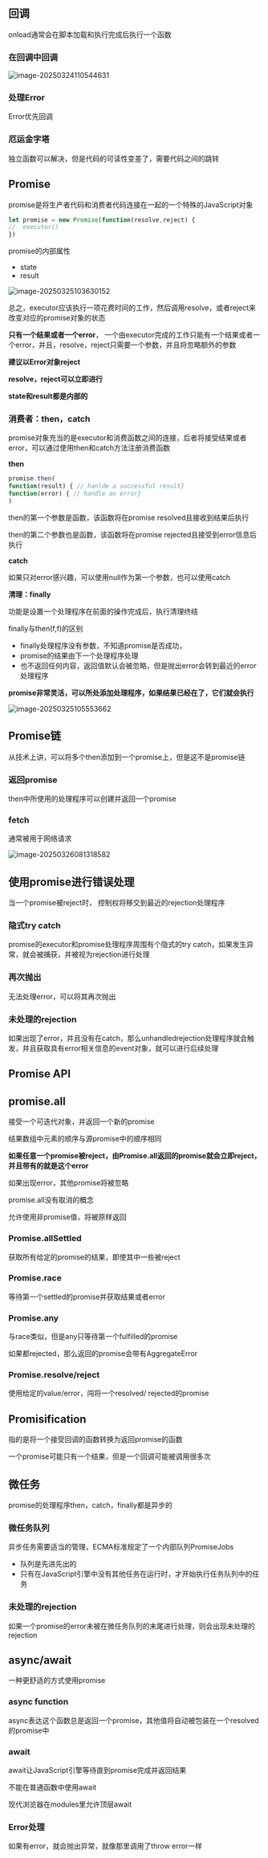 ## 回调

onload通常会在脚本加载和执行完成后执行一个函数

### 在回调中回调

![image-20250324110544631](https://raw.githubusercontent.com/JoeyXXia/MyPictureData/main/image-20250324110544631.png)

### 处理Error

Error优先回调



### 厄运金字塔

独立函数可以解决，但是代码的可读性变差了，需要代码之间的跳转

## 

## Promise

promise是将生产者代码和消费者代码连接在一起的一个特殊的JavaScript对象

```js
let promise = new Promise(function(resolve,reject) {
//	executor()
})
```

promise的内部属性

- state
- result

![image-20250325103630152](https://raw.githubusercontent.com/JoeyXXia/MyPictureData/main/image-20250325103630152.png)

总之，executor应该执行一项花费时间的工作，然后调用resolve，或者reject来改变对应的promise对象的状态

**只有一个结果或者一个error**， 一个由executor完成的工作只能有一个结果或者一个error，并且，resolve，reject只需要一个参数，并且将忽略额外的参数

**建议以Error对象reject**

**resolve，reject可以立即进行**

**state和result都是内部的**



### 消费者：then，catch

promise对象充当的是executor和消费函数之间的连接，后者将接受结果或者error，可以通过使用then和catch方法注册消费函数

**then**

```js
promise.then( 
function(result) { // hanlde a successful result}
function(error) { // handle an error}
)
```



then的第一个参数是函数，该函数将在promise resolved且接收到结果后执行

then的第二个参数也是函数，该函数将在promise rejected且接受到error信息后执行



**catch**

如果只对error感兴趣，可以使用null作为第一个参数，也可以使用catch



**清理：finally**

功能是设置一个处理程序在前面的操作完成后，执行清理终结

finally与then(f,f)的区别

- finally处理程序没有参数，不知道promise是否成功，
- promise的结果由下一个处理程序处理
- 也不返回任何内容，返回值默认会被忽略，但是抛出error会转到最近的error处理程序

**promise非常灵活，可以所处添加处理程序，如果结果已经在了，它们就会执行**

![image-20250325105553662](https://raw.githubusercontent.com/JoeyXXia/MyPictureData/main/image-20250325105553662.png)





## Promise链

从技术上讲，可以将多个then添加到一个promise上，但是这不是promise链



### 返回promise

then中所使用的处理程序可以创建并返回一个promise

### fetch

通常被用于网络请求

![image-20250326081318582](C:/Users/27019/AppData/Roaming/Typora/typora-user-images/image-20250326081318582.png)





## 使用promise进行错误处理

当一个promise被reject时， 控制权将移交到最近的rejection处理程序



### 隐式try catch

promise的executor和promise处理程序周围有个隐式的try catch，如果发生异常，就会被捕获，并被视为rejection进行处理



### 再次抛出

无法处理error，可以将其再次抛出

### 未处理的rejection

如果出现了error，并且没有在catch，那么unhandledrejection处理程序就会触发，并且获取具有error相关信息的event对象，就可以进行后续处理



## Promise API

## promise.all

接受一个可迭代对象，并返回一个新的promise

结果数组中元素的顺序与源promise中的顺序相同

**如果任意一个promise被reject，由Promise.all返回的promise就会立即reject，并且带有的就是这个error**

如果出现error，其他promise将被忽略

promise.all没有取消的概念

允许使用非promise值，将被原样返回



### Promise.allSettled

获取所有给定的promise的结果，即使其中一些被reject



### Promise.race

等待第一个settled的promise并获取结果或者error



### Promise.any

与race类似，但是any只等待第一个fulfilled的promise

如果都rejected，那么返回的promise会带有AggregateError



### Promise.resolve/reject

使用给定的value/error，闯将一个resolved/ rejected的promise





## Promisification

指的是将一个接受回调的函数转换为返回promise的函数

一个promise可能只有一个结果，但是一个回调可能被调用很多次





## 微任务

promise的处理程序then，catch，finally都是异步的



### 微任务队列

异步任务需要适当的管理，ECMA标准规定了一个内部队列PromiseJobs

- 队列是先进先出的
- 只有在JavaScript引擎中没有其他任务在运行时，才开始执行任务队列中的任务



### 未处理的rejection

如果一个promise的error未被在微任务队列的末尾进行处理，则会出现未处理的rejection





## async/await

一种更舒适的方式使用promise

### async function

async表达这个函数总是返回一个promise，其他值将自动被包装在一个resolved的promise中



### await

await让JavaScript引擎等待直到promise完成并返回结果

不能在普通函数中使用await

现代浏览器在modules里允许顶层await



### Error处理

如果有error，就会抛出异常，就像那里调用了throw error一样











